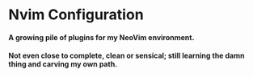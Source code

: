 # Nvim Configuration

#### A growing pile of plugins for my NeoVim environment.
#### Not even close to complete, clean or sensical; still learning the damn thing and carving my own path.

